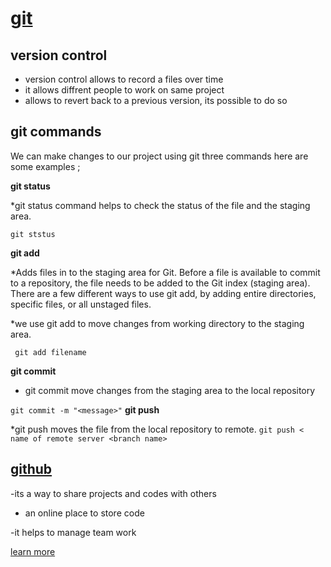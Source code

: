 # [git](https://git-scm.com/)

 ## version control
 
 - version control allows to record a files over time
 - it allows diffrent people to work on same project
 - allows to revert back to a previous version, its possible to do so
 
  ## git commands
  
  We can make changes to our project using git three commands here are some examples ;
  
 **git status**

 *git status command helps to check the status of the file and the staging area.
 
```git ststus```
 
 **git add**
 
*Adds files in  to the staging area for Git. Before a file is available to commit to a repository, the file needs to be added to the Git index (staging area). There are a few different ways to use git add, by adding entire directories, specific files, or all unstaged files.

*we use git add to move changes from working directory to the staging area.

 ``` git add filename```
 
**git commit**

* git commit move changes from the staging area to the local repository

 ```git commit -m "<message>"```
 **git push**
 
 *git push moves  the file from the local repository to remote.
 ```git push < name of remote server <branch name>```

  ## [github](https://github.com/RomanAyalew)
  
-its a way to share projects and codes with others

- an online place to store code

-it helps to manage team work

[learn more](https://product.hubspot.com/blog/git-and-github-tutorial-for-beginners)
